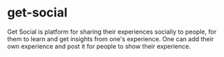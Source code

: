 # get-social
Get Social is platform for sharing their experiences socially to people, for them to learn and get insights from one's experience. One can add their own experience and post it for people to show their experience.
